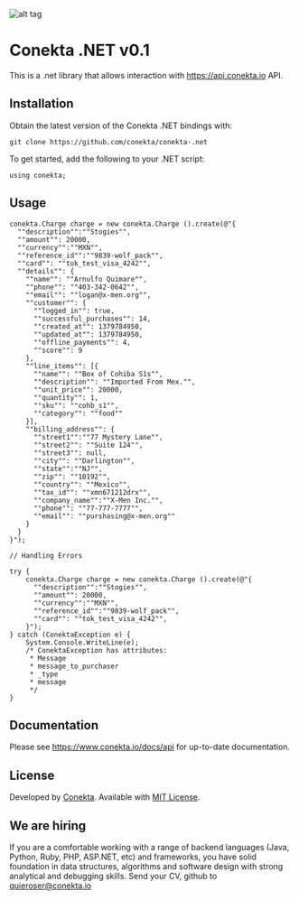 
![alt tag](https://raw.github.com/conekta/conekta-.net/master/readme_files/cover.png)

# Conekta .NET v0.1

This is a .net library that allows interaction with https://api.conekta.io API.

## Installation

Obtain the latest version of the Conekta .NET bindings with:

    git clone https://github.com/conekta/conekta-.net

To get started, add the following to your .NET script:

    using conekta;


## Usage

    conekta.Charge charge = new conekta.Charge ().create(@"{
      ""description"":""Stogies"",
      ""amount"": 20000,
      ""currency"":""MXN"",
      ""reference_id"":""9839-wolf_pack"",
      ""card"": ""tok_test_visa_4242"",
      ""details"": {
        ""name"": ""Arnulfo Quimare"",
        ""phone"": ""403-342-0642"",
        ""email"": ""logan@x-men.org"",
        ""customer"": {
          ""logged_in"": true,
          ""successful_purchases"": 14,
          ""created_at"": 1379784950,
          ""updated_at"": 1379784950,
          ""offline_payments"": 4,
          ""score"": 9
        },
        ""line_items"": [{
          ""name"": ""Box of Cohiba S1s"",
          ""description"": ""Imported From Mex."",
          ""unit_price"": 20000,
          ""quantity"": 1,
          ""sku"": ""cohb_s1"",
          ""category"": ""food""
        }],
        ""billing_address"": {
          ""street1"":""77 Mystery Lane"",
          ""street2"": ""Suite 124"",
          ""street3"": null,
          ""city"": ""Darlington"",
          ""state"":""NJ"",
          ""zip"": ""10192"",
          ""country"": ""Mexico"",
          ""tax_id"": ""xmn671212drx"",
          ""company_name"":""X-Men Inc."",
          ""phone"": ""77-777-7777"",
          ""email"": ""purshasing@x-men.org""
        }
      }
    }");
    
    // Handling Errors
    
    try {
        conekta.Charge charge = new conekta.Charge ().create(@"{
          ""description"":""Stogies"",
          ""amount"": 20000,
          ""currency"":""MXN"",
          ""reference_id"":""9839-wolf_pack"",
          ""card"": ""tok_test_visa_4242"",
        }");
    } catch (ConektaException e) {
        System.Console.WriteLine(e);
        /* ConektaException has attributes:
         * Message
         * message_to_purchaser
         * _type
         * message
         */
    }

## Documentation

Please see https://www.conekta.io/docs/api for up-to-date documentation.


License
-------
Developed by [Conekta](https://www.conekta.io). Available with [MIT License](LICENSE).

We are hiring
-------------

If you are a comfortable working with a range of backend languages (Java, Python, Ruby, PHP, ASP.NET, etc) and frameworks, you have solid foundation in data structures, algorithms and software design with strong analytical and debugging skills. 
Send your CV, github to quieroser@conekta.io
